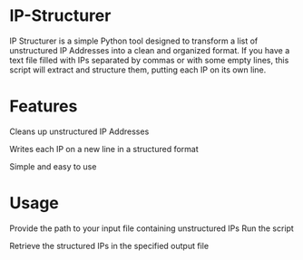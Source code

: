 # IP-Structurer
IP Structurer is a simple Python tool designed to transform a list of unstructured IP Addresses into a clean and organized format. If you have a text file filled with IPs separated by commas or with some empty lines, this script will extract and structure them, putting each IP on its own line.

# Features
Cleans up unstructured IP Addresses

Writes each IP on a new line in a structured format

Simple and easy to use

# Usage
Provide the path to your input file containing unstructured IPs
Run the script

Retrieve the structured IPs in the specified output file
